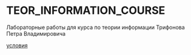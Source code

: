 # TEOR_INFORMATION_COURSE

Лабораторные работы для курса по теории информации Трифонова Петра Владимировича

[условия](statements.pdf)
